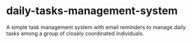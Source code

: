 daily-tasks-management-system
=============================

A simple task management system with email reminders to manage daily tasks among a group of closely coordinated individuals. 